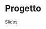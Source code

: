# Progetto

[Slides](https://docs.google.com/presentation/d/1-9pOl3nKrUJnOba8kPRY1Q8aExXMfHOm/edit#slide=id.p87)
